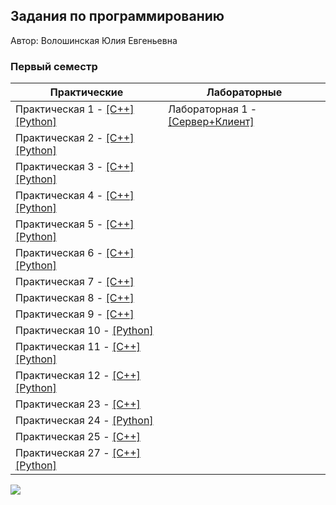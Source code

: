 ## Задания по программированию 
Автор: Волошинская Юлия Евгеньевна
​<br><h3>Первый семестр</h3>

​Практические  | Лабораторные 
------------- | ------------- 
Практическая 1 - [[C++]](./Practice/01/C++/) [[Python]](./Practice/01/Python/) | Лабораторная 1 - [[Сервер+Клиент]](./Lab/01/) 
Практическая 2 - [[C++]](./Practice/02/C++/) [[Python]](./Practice/02/Python/) | 
Практическая 3 - [[C++]](./Practice/03/C++/) [[Python]](./Practice/03/Python/) | 
Практическая 4 - [[C++]](./Practice/04/C++/) [[Python]](./Practice/04/Python/) | 
Практическая 5 - [[C++]](./Practice/05/C++/) [[Python]](./Practice/05/Python/) | 
Практическая 6 - [[C++]](./Practice/06/C++/) [[Python]](./Practice/06/Python/) | 
Практическая 7 - [[C++]](./Practice/07/C++/) | 
Практическая 8 - [[C++]](./Practice/08/C++/) | 
Практическая 9 - [[C++]](./Practice/09/C++/) | 
Практическая 10 - [[Python]](./Practice/10/Python/) | 
Практическая 11 - [[C++]](./Practice/11/C++/) [[Python]](./Practice/11/Python/) | 
Практическая 12 - [[C++]](./Practice/12/C++/) [[Python]](./Practice/12/Python/) | 
Практическая 23 - [[C++]](./Practice/23/C++/) |
Практическая 24 - [[Python]](./Practice/24/Python/) |
Практическая 25 - [[C++]](./Practice/25/C++) |
Практическая 27 - [[C++]](./Practice/27/C++/) [[Python]](./Practice/27/Python/) | 

![](https://i.pinimg.com/564x/ea/50/84/ea5084b24a936bd75db97c16799cac5f.jpg)
